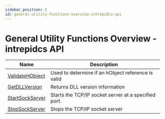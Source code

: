 ```yaml
---
sidebar_position: 5
id: general-utility-functions-overview-intrepidcs-api
---
```


# General Utility Functions Overview - intrepidcs API

| Name                                                          | Description                                          |
| ------------------------------------------------------------- | ---------------------------------------------------- |
| [ValidateHObject](validatehobject-method-intrepidcs-api)      | Used to determine if an hObject reference is valid   |
| [GetDLLVersion](getdllversion-method-intrepidcs-api)          | Returns DLL version information                      |
| [StartSockServer](startsocketserver-method-intrepidcs-api)    | Starts the TCP/IP socket server at a specified port. |
| [StopSockServer](stopsocketserver-method-intrepidcs-api)      | Stops the TCP/IP socket server                       |